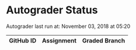 # Autograder Status
Autograder last run at: November 03, 2018 at 05:20

| GitHub ID | Assignment | Graded Branch |
|-----------|------------|---------------|
